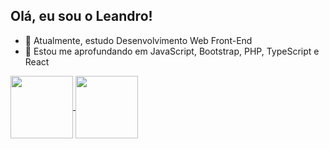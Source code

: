 ## Olá, eu sou o Leandro!

- 🔭 Atualmente, estudo Desenvolvimento Web Front-End
- 🌱 Estou me aprofundando em JavaScript, Bootstrap, PHP, TypeScript e React

<div>
  <a href="https://github.com/leandsilva/github-readme-stats">
    <img height=100 align="center" src="https://github-readme-stats.vercel.app/api?username=leandsilva" />
  </a>
  <a href="https://github.com/leandsilva/convoychat">
    <img height=100 align="center" src="https://github-readme-stats.vercel.app/api/top-langs?username=leandsilva&layout=compact&langs_count=8&card_width=320" />
  </a>
</div>
